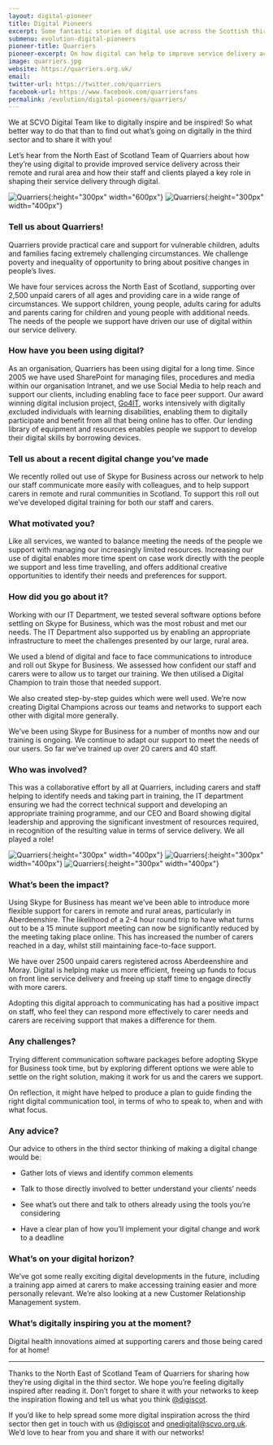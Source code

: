 ```yaml
---
layout: digital-pioneer
title: Digital Pioneers
excerpt: Some fantastic stories of digital use across the Scottish third sector. Read on to be inspired.
submenu: evolution-digital-pioneers
pioneer-title: Quarriers
pioneer-excerpt: On how digital can help to improve service delivery across remote and rural areas.
image: quarriers.jpg
website: https://quarriers.org.uk/
email:
twitter-url: https://twitter.com/quarriers
facebook-url: https://www.facebook.com/quarriersfans
permalink: /evolution/digital-pioneers/quarriers/
---
```


We at SCVO Digital Team like to digitally inspire and be inspired! So what better way to do that than to find out what’s going on digitally in the third sector and to share it with you!

Let’s hear from the North East of Scotland Team of Quarriers about how they’re using digital to provide improved service delivery across their remote and rural area and how their staff and clients played a key role in shaping their service delivery through digital.

![Quarriers](digiscot.github.io/images/digital-pioneers/Quarrierswebsiteheader.jpg){:height="300px" width="600px"} ![Quarriers](digiscot.github.io/images/digital-pioneers/Quarriersgroupimage.jpg){:height="300px" width="400px"}

### Tell us about Quarriers!

Quarriers provide practical care and support for vulnerable children, adults and families facing extremely challenging circumstances. We challenge poverty and inequality of opportunity to bring about positive changes in people’s lives.

We have four services across the North East of Scotland, supporting over 2,500 unpaid carers of all ages and providing care in a wide range of circumstances. We support children, young people, adults caring for adults and parents caring for children and young people with additional needs. The needs of the people we support have driven our use of digital within our service delivery.

### How have you been using digital?

As an organisation, Quarriers has been using digital for a long time. Since 2005 we have used SharePoint for managing files, procedures and media within our organisation Intranet, and we use Social Media to help reach and support our clients, including enabling face to face peer support. Our award winning digital inclusion project, <a target='_blank' href="https://digital.scvo.org.uk/projects/quarriers/">Go4IT</a>, works intensively with digitally excluded individuals with learning disabilities, enabling them to digitally participate and benefit from all that being online has to offer. Our lending library of equipment and resources enables people we support to develop their digital skills by borrowing devices.

### Tell us about a recent digital change you’ve made

We recently rolled out use of Skype for Business across our network to help our staff communicate more easily with colleagues, and to help support carers in remote and rural communities in Scotland. To support this roll out we’ve developed digital training for both our staff and carers.

### What motivated you?

Like all services, we wanted to balance meeting the needs of the people we support with managing our increasingly limited resources. Increasing our use of digital enables more time spent on case work directly with the people we support and less time travelling, and offers additional creative opportunities to identify their needs and preferences for support.

### How did you go about it?

Working with our IT Department, we tested several software options before settling on Skype for Business, which was the most robust and met our needs. The IT Department also supported us by enabling an appropriate infrastructure to meet the challenges presented by our large, rural area.

We used a blend of digital and face to face communications to introduce and roll out Skype for Business. We assessed how confident our staff and carers were to allow us to target our training. We then utilised a Digital Champion to train those that needed support.

We also created step-by-step guides which were well used. We’re now creating Digital Champions across our teams and networks to support each other with digital more generally.

We’ve been using Skype for Business for a number of months now and our training is ongoing. We continue to adapt our support to meet the needs of our users. So far we’ve trained up over 20 carers and 40 staff.

### Who was involved?

This was a collaborative effort by all at Quarriers, including carers and staff helping to identify needs and taking part in training, the IT department ensuring we had the correct technical support and developing an appropriate training programme, and our CEO and Board showing digital leadership and approving the significant investment of resources required, in recognition of the resulting value in terms of service delivery. We all played a role!

![Quarriers](digiscot.github.io/images/digital-pioneers/Quarriersknitting.jpg){:height="300px" width="400px"} ![Quarriers](digiscot.github.io/images/digital-pioneers/Quarrierschatting.jpg){:height="300px" width="400px"} ![Quarriers](digiscot.github.io/images/digital-pioneers/Quarrierswheelchair.jpg){:height="300px" width="400px"}

### What’s been the impact?

Using Skype for Business has meant we’ve been able to introduce more flexible support for carers in remote and rural areas, particularly in Aberdeenshire. The likelihood of a 2-4 hour round trip to have what turns out to be a 15 minute support meeting can now be significantly reduced by the meeting taking place online. This has increased the number of carers reached in a day, whilst still maintaining face-to-face support.

We have over 2500 unpaid carers registered across Aberdeenshire and Moray. Digital is helping make us more efficient, freeing up funds to focus on front line service delivery and freeing up staff time to engage directly with more carers.

Adopting this digital approach to communicating has had a positive impact on staff, who feel they can respond more effectively to carer needs and carers are receiving support that makes a difference for them.

### Any challenges?

Trying different communication software packages before adopting Skype for Business took time, but by exploring different options we were able to settle on the right solution, making it work for us and the carers we support.

On reflection, it might have helped to produce a plan to guide finding the right digital communication tool, in terms of who to speak to, when and with what focus.

### Any advice?

Our advice to others in the third sector thinking of making a digital change would be:

* Gather lots of views and identify common elements

* Talk to those directly involved to better understand your clients’ needs

* See what’s out there and talk to others already using the tools you’re considering

* Have a clear plan of how you’ll implement your digital change and work to a deadline

### What’s on your digital horizon?

We’ve got some really exciting digital developments in the future, including a training app aimed at carers to make accessing training easier and more personally relevant. We’re also looking at a new Customer Relationship Management system.

### What’s digitally inspiring you at the moment?

Digital health innovations aimed at supporting carers and those being cared for at home!


-----
Thanks to the North East of Scotland Team of Quarriers for sharing how they’re using digital in the third sector. We hope you’re feeling digitally inspired after reading it. Don’t forget to share it with your networks to keep the inspiration flowing and tell us what you think  <a href="https://twitter.com/digiscot?ref_src=twsrc%5Egoogle%7Ctwcamp%5Eserp%7Ctwgr%5Eauthor" target="_blank">@digiscot</a>.

If you’d like to help spread some more digital inspiration across the third sector then get in touch with us <a href="https://twitter.com/digiscot?ref_src=twsrc%5Egoogle%7Ctwcamp%5Eserp%7Ctwgr%5Eauthor" target="_blank">@digiscot</a> and <a href="mailto:onedigital@scvo.org.uk">onedigital@scvo.org.uk</a>.  We’d love to hear from you and share it with our networks!

